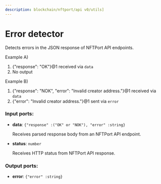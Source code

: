 ```yaml
---
description: blockchain/nftport/api v0/utils]
---
```


# Error detector

Detects errors in the JSON response of NFTPort API endpoints.

Example A)
1. {"response": "OK"}@1 received via `data`
2. No output

Example B)
1. {"response": "NOK", "error": "Invalid creator address."}@1 received via `data`
2. {"error": "Invalid creator address."}@1 sent via `error`

### Input ports:

* __data__: `{"response" :("OK" or "NOK"), "error" :string}`

    Receives parsed response body from an NFTPort API endpoint.


* __status__: `number`

    Receives HTTP status from NFTPort API response.

### Output ports:

* __error__: `{"error" :string}`

